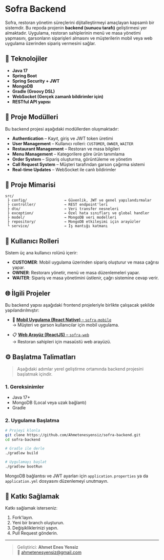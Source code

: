 # Sofra Backend

Sofra, restoran yönetim süreçlerini dijitalleştirmeyi amaçlayan kapsamlı bir sistemdir. Bu repoda projenin **backend (sunucu tarafı)** geliştirmesi yer almaktadır. Uygulama, restoran sahiplerinin menü ve masa yönetimi yapmasını, garsonların siparişleri almasını ve müşterilerin mobil veya web uygulama üzerinden sipariş vermesini sağlar.

## 🚀 Teknolojiler

- **Java 17**
- **Spring Boot**
- **Spring Security + JWT**
- **MongoDB**
- **Gradle (Groovy DSL)**
- **WebSocket (Gerçek zamanlı bildirimler için)**
- **RESTful API yapısı**

## 🧹 Proje Modülleri

Bu backend projesi aşağıdaki modüllerden oluşmaktadır:

- **Authentication** – Kayıt, giriş ve JWT token üretimi
- **User Management** – Kullanıcı rolleri: `CUSTOMER`, `OWNER`, `WAITER`
- **Restaurant Management** – Restoran ve masa bilgileri
- **Menu Management** – Kategorilere göre ürün tanımlama
- **Order System** – Sipariş oluşturma, görüntüleme ve yönetim
- **Call Request System** – Müşteri tarafından garson çağırma sistemi
- **Real-time Updates** – WebSocket ile canlı bildirimler

## 📂 Proje Mimarisi

```plaintext
src/
 ├ config/                 → Güvenlik, JWT ve genel yapılandırmalar
 ├ controller/             → REST endpoint'leri
 ├ dto/                    → Veri transfer nesneleri
 ├ exception/              → Özel hata sınıfları ve global handler
 ├ model/                  → MongoDB veri modelleri
 ├ repository/             → MongoDB etkileşimi için arayüzler
 └ service/                → İş mantığı katmanı
```

## 🔐 Kullanıcı Rolleri

Sistem üç ana kullanıcı rolünü içerir:

- **CUSTOMER**: Mobil uygulama üzerinden sipariş oluşturur ve masa çağrısı yapar.
- **OWNER**: Restoranı yönetir, menü ve masa düzenlemeleri yapar.
- **WAITER**: Sipariş ve masa yönetimini üstlenir, çağrı sistemine cevap verir.

## 🌐 İlgili Projeler

Bu backend yapısı aşağıdaki frontend projeleriyle birlikte çalışacak şekilde yapılandırılmıştır:

- 📱 [**Mobil Uygulama (React Native)** – `sofra-mobile`](https://github.com/Ahmetenesyensiz/sofra-mobile)  
  → Müşteri ve garson kullanıcılar için mobil uygulama.

- 📋 [**Web Arayüz (ReactJS)** – `sofra-web`](https://github.com/Ahmetenesyensiz/sofra-web)  
  → Restoran sahipleri için masaüstü web arayüzü.

## ⚙️ Başlatma Talimatları

> Aşağıdaki adımlar yerel geliştirme ortamında backend projesini başlatmak içindir.

### 1. Gereksinimler

- Java 17+
- MongoDB (Local veya uzak bağlantı)
- Gradle

### 2. Uygulama Başlatma

```bash
# Projeyi klonla
git clone https://github.com/Ahmetenesyensiz/sofra-backend.git
cd sofra-backend

# Gradle ile derle
./gradlew build

# Uygulamayı başlat
./gradlew bootRun
```

MongoDB bağlantısı ve JWT ayarları için `application.properties` ya da `application.yml` dosyasını düzenlemeyi unutmayın.

## 📨 Katkı Sağlamak

Katkı sağlamak isterseniz:

1. Fork'layın.
2. Yeni bir branch oluşturun.
3. Değişikliklerinizi yapın.
4. Pull Request gönderin.

---

> Geliştirici: **Ahmet Enes Yensiz**  
> 📧 [ahmetenesyensiz@gmail.com](mailto:ahmetenesyensiz@gmail.com)
